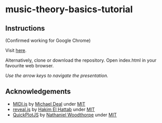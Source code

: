 # music-theory-basics-tutorial

## Instructions
(Confirmed working for Google Chrome)

Visit [here](http://centribo.github.io/Music-Theory-Basics-Tutorial).

Alternatively, clone or download the repository. Open index.html in your favourite web browser.

*Use the arrow keys to navigate the presentation.*

## Acknowledgements
* [MIDI.js](https://github.com/mudcube/MIDI.js) by [Michael Deal](https://galactic.ink/) under [MIT](https://github.com/mudcube/MIDI.js/blob/master/LICENSE.txt)
* [reveal.js](https://github.com/hakimel/reveal.js) by [Hakim El Hattab](https://hakim.se/) under [MIT](https://github.com/hakimel/reveal.js/blob/master/LICENSE)
* [QuickPlotJS](https://github.com/d12/QuickPlotJS) by [Nathaniel Woodthorpe](http://nwoodthorpe.com/) under [MIT](https://github.com/d12/QuickPlotJS/blob/master/LICENSE.txt)
